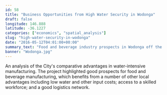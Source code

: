 ```yaml
---
id: 58
title: "Business Opportunities from High Water Security in Wodonga"
draft: false
longitude: 146.888
latitude: -36.1227
categories: ["economics", "spatial_analysis"]
slug: "high-water-security-in-wodonga"
date: "2016-05-12T04:01:00+00:00"
summary_text: "Food and beverage industry prospects in Wodonga off the back of high water security"
banner: "Wodonga.jpg"
---
```


An analysis of the City's comparative advantages in water-intensive manufacturing. The project highlighted good prospects for food and beverage manufacturing, which benefits from a number of other local advantages including&nbsp;low water and other input&nbsp;costs; access to a&nbsp;skilled workforce; and a good logistics network.&nbsp;
